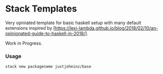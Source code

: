 # Stack Templates

Very opiniated template for basic haskell setup with many default extensions inspired by [https://lexi-lambda.github.io/blog/2018/02/10/an-opinionated-guide-to-haskell-in-2018/].

Work in Progress.

### Usage

```sh
stack new packagename justjoheinz/base
```
